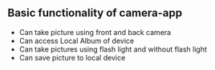 ## Basic functionality of camera-app
- Can take picture using front and back camera
- Can access Local Album of device 
- Can take pictures using flash light and without flash light
- Can save picture to local device
